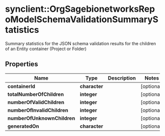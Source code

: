 # synclient::OrgSagebionetworksRepoModelSchemaValidationSummaryStatistics

Summary statistics for the JSON schema validation results for the children of an Entity container (Project or Folder)

## Properties
Name | Type | Description | Notes
------------ | ------------- | ------------- | -------------
**containerId** | **character** |  | [optional] 
**totalNumberOfChildren** | **integer** |  | [optional] 
**numberOfValidChildren** | **integer** |  | [optional] 
**numberOfInvalidChildren** | **integer** |  | [optional] 
**numberOfUnknownChildren** | **integer** |  | [optional] 
**generatedOn** | **character** |  | [optional] 



